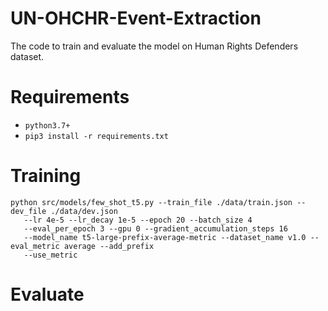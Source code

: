 # UN-OHCHR-Event-Extraction
The code to train and evaluate the model on Human Rights Defenders dataset.

# Requirements
- `python3.7+`
- `pip3 install -r requirements.txt`

# Training
```
python src/models/few_shot_t5.py --train_file ./data/train.json --dev_file ./data/dev.json
   --lr 4e-5 --lr_decay 1e-5 --epoch 20 --batch_size 4
   --eval_per_epoch 3 --gpu 0 --gradient_accumulation_steps 16
   --model_name t5-large-prefix-average-metric --dataset_name v1.0 --eval_metric average --add_prefix
   --use_metric
```

# Evaluate
